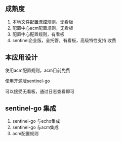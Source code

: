 
## 成熟度
1. 本地文件配置流控规则，无看板
2. 配置中心acm配置规则，无看板
3. 配置中心配置规则，有看板
4. sentinel企业版，全托管，有看板，高级特性支持 收费


## 本应用设计
使用acm配置规则，acm目前免费

使用开源版sentinel-go 

可以接受无看板，通过日志查看即可


## sentinel-go 集成

1. sentinel-go 与echo集成
2. sentinel-go 与acm集成
3. acm配置规则